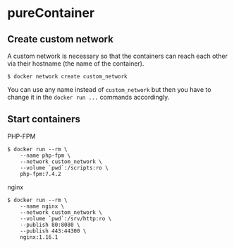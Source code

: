 # pureContainer

## Create custom network

A custom network is necessary so that the containers can reach each other via their hostname (the name of the container).

```
$ docker network create custom_network
```

You can use any name instead of `custom_network` but then you have to change it in the `docker run ...` commands accordingly.

## Start containers

PHP-FPM
```
$ docker run --rm \
    --name php-fpm \
    --network custom_network \
    --volume `pwd`:/scripts:ro \
    php-fpm:7.4.2
```

nginx
```
$ docker run --rm \
    --name nginx \
    --network custom_network \
    --volume `pwd`:/srv/http:ro \
    --publish 80:8080 \
    --publish 443:44300 \
    nginx:1.16.1
```
